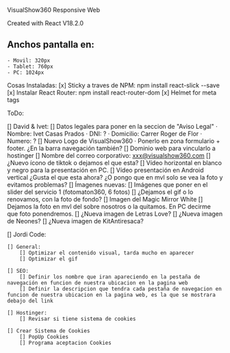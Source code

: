 VisualShow360 Responsive Web

Created with React V18.2.0

## Anchos pantalla en:
    - Movil: 320px
    - Tablet: 760px
    - PC: 1024px

Cosas Instaladas:
    [x] Sticky a traves de NPM:
        npm install react-slick --save
    [x] Instalar React Router:
        npm install react-router-dom
    [x] Helmet for meta tags

ToDo:

[] David & Ivet:
    [] Datos legales para poner en la seccion de "Aviso Legal" 
        · Nombre: Ivet Casas Prados
        · DNI: ?
        · Domicilio: Carrer Roger de Flor
        · Numero: ?
    [] Nuevo Logo de VisualShow360
        · Ponerlo en zona formulario + footer. ¿En la barra navegación también?
    [] Dominio web para vincularlo a hostinger
    [] Nombre del correo corporativo: xxx@visualshow360.com
    [] ¿Nuevo ícono de  tiktok o dejamos el que esta?
    [] Vídeo horizontal en blanco y negro para la presentación en PC.
    [] Vídeo presentación en Android vertical ¿Gusta el que esta ahora? ¿O pongo que en mvl solo se vea la foto y evitamos problemas?
    [] Ímagenes nuevas:
        [] Imágenes que poner en el slider del servicio 1 (fotomaton360, 6 fotos)
        [] ¿Dejamos el gif o lo renovamos, con la foto de fondo?
        [] Imagen del Magic Mirror White
        [] Dejamos la foto en mvl del sobre nosotros o la quitamos. En PC decirme que foto ponendremos.
        [] ¿Nueva imagen de Letras Love?
        [] ¿Nueva imagen de Neones?
        [] ¿Nueva imagen de KitAntiresaca?


[] Jordi Code:

    [] General:
        [] Optimizar el contenido visual, tarda mucho en aparecer
        [] Optimizar el gif

    [] SEO: 
        [] Definir los nombre que iran apareciendo en la pestaña de navegación en funcion de nuestra ubicacion en la pagina web
        [] Definir la descripcion que tendra cada pestaña de navegacion en funcion de nuestra ubicacion en la pagina web, es la que se mostrara debajo del link

    [] Hostinger:
        [] Revisar si tiene sistema de cookies
    
    [] Crear Sistema de Cookies
        [] PopUp Cookies
        [] Programa aceptacion Cookies
